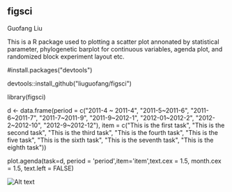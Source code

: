 ## figsci
Guofang Liu

This is a R package used to plotting a scatter plot annonated by statistical parameter, phylogenetic barplot for continuous variables, agenda plot, and randomized block experiment layout etc. 



  #install.packages("devtools")
  
  devtools::install_github("liuguofang/figsci")
  
  library(figsci)


d <- data.frame(period = c("2011-4 ~ 2011-4", "2011-5~2011-6", "2011-6~2011-7", 
				"2011-7~2011-9", "2011-9~2012-1", "2012-01~2012-2", "2012-2~2012-10", "2012-9~2012-12"), 
		item = c("This is the first task", "This is the second task", "This is the third task", 
				"This is the fourth task", "This is the five task", "This is the sixth task", 
				"This is the seventh task", "This is the eighth task"))

plot.agenda(task=d,  period = 'period',item='item',text.cex = 1.5, month.cex = 1.5, text.left = FALSE) 

![Alt text](relative/path/to/agenda.jpg?raw=true "Title")

